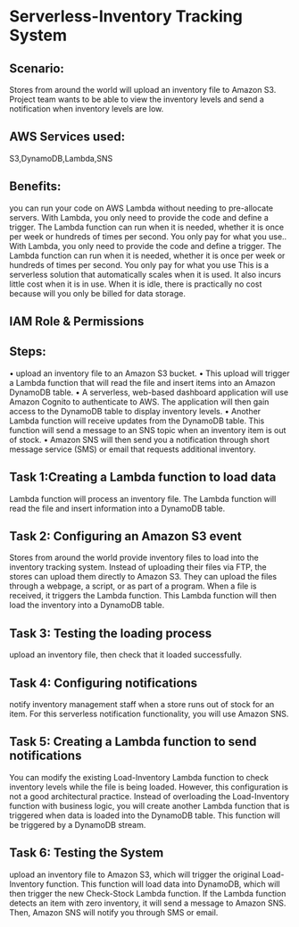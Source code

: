 # Serverless-Inventory Tracking System
## Scenario:
Stores from around the world will upload an inventory file to Amazon S3. 
Project team wants to be able to view the inventory levels and send a notification when inventory levels are low.
## AWS Services used:
S3,DynamoDB,Lambda,SNS
## Benefits:
you can run your code on AWS Lambda without needing to pre-allocate servers. With Lambda, you only need to provide the code and define a trigger. The Lambda function can run when it is needed, whether it is once per week or hundreds of times per second. You only pay for what you use.. With Lambda, you only need to provide the code and define a trigger. The Lambda function can run when it is needed, whether it is once per week or hundreds of times per second. You only pay for what you use
This is a serverless solution that automatically scales when it is used. It also incurs little cost when it is in use. When it is idle, there is practically no cost because will you only be billed for data storage.
## IAM Role & Permissions

## Steps:
• upload an inventory file to an Amazon S3 bucket.
•	This upload will trigger a Lambda function that will read the file and insert items into an Amazon DynamoDB table.
•	A serverless, web-based dashboard application will use Amazon Cognito to authenticate to AWS. The application will then gain access to the DynamoDB table to display inventory levels.
•	Another Lambda function will receive updates from the DynamoDB table. This function will send a message to an SNS topic when an inventory item is out of stock.
•	Amazon SNS will then send you a notification through short message service (SMS) or email that requests additional inventory.

## Task 1:Creating a Lambda function to load data
Lambda function will process an inventory file. The Lambda function will read the file and insert information into a DynamoDB table.
## Task 2: Configuring an Amazon S3 event
Stores from around the world provide inventory files to load into the inventory tracking system. Instead of uploading their files via FTP, the stores can upload them directly to Amazon S3. They can upload the files through a webpage, a script, or as part of a program. When a file is received, it triggers the Lambda function. This Lambda function will then load the inventory into a DynamoDB table.
## Task 3: Testing the loading process
upload an inventory file, then check that it loaded successfully.
## Task 4: Configuring notifications
notify inventory management staff when a store runs out of stock for an item. For this serverless notification functionality, you will use Amazon SNS.
## Task 5: Creating a Lambda function to send notifications
You can modify the existing Load-Inventory Lambda function to check inventory levels while the file is being loaded. However, this configuration is not a good architectural practice. Instead of overloading the Load-Inventory function with business logic, you will create another Lambda function that is triggered when data is loaded into the DynamoDB table. This function will be triggered by a DynamoDB stream.
## Task 6: Testing the System
upload an inventory file to Amazon S3, which will trigger the original Load-Inventory function. This function will load data into DynamoDB, which will then trigger the new Check-Stock Lambda function. If the Lambda function detects an item with zero inventory, it will send a message to Amazon SNS. Then, Amazon SNS will notify you through SMS or email.



 



